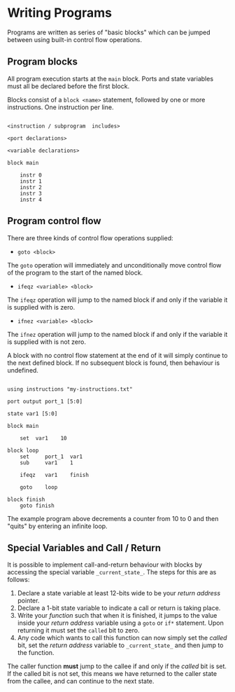 
# Writing Programs

Programs are written as series of "basic blocks" which can be jumped between
using built-in control flow operations.


## Program blocks

All program execution starts at the `main` block. Ports and state variables
must all be declared before the first block.

Blocks consist of a `block <name>` statement, followed by one or more
instructions. One instruction per line.

```

<instruction / subprogram  includes>

<port declarations>

<variable declarations>

block main

    instr 0
    instr 1
    instr 2
    instr 3
    instr 4

```


## Program control flow

There are three kinds of control flow operations supplied:

- `goto <block>`

The `goto` operation will immediately and unconditionally move control flow of
the program to the start of the named block.

- `ifeqz <variable> <block>`

The `ifeqz` operation will jump to the named block if and only if the variable
it is supplied with is zero.

- `ifnez <variable> <block>`

The `ifnez` operation will jump to the named block if and only if the variable
it is supplied with is not zero.

A block with no control flow statement at the end of it will simply continue
to the next defined block. If no subsequent block is found, then behaviour is
undefined.


```

using instructions "my-instructions.txt"

port output port_1 [5:0]

state var1 [5:0]

block main

    set  var1    10

block loop
    set     port_1  var1
    sub     var1    1
    
    ifeqz   var1    finish

    goto    loop

block finish
    goto finish
```

The example program above decrements a counter from 10 to 0 and then "quits"
by entering an infinite loop.


## Special Variables and Call / Return

It is possible to implement call-and-return behaviour with blocks by accessing
the special variable `_current_state_`. The steps for this are as follows:

1. Declare a state variable at least 12-bits wide to be your *return address*
pointer.
2. Declare a 1-bit state variable to indicate a call or return is taking place.
3. Write your *function* such that when it is finished, it jumps to the value
inside your *return address* variable using a `goto` or `if*` statement.
Upon returning it must set the `called` bit to zero.
4. Any code which wants to call this function can now simply set the *called*
bit, set the *return address* variable to `_current_state_` and then jump
to the function.

The caller function **must** jump to the callee if and only if the *called*
bit is set. If the called bit is not set, this means we have returned to the
caller state from the callee, and can continue to the next state.
